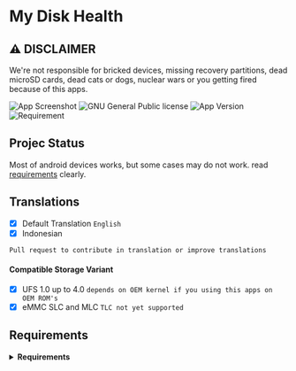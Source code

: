 # My Disk Health

## ⚠️ **DISCLAIMER**

We're not responsible for bricked devices, missing recovery partitions, dead microSD cards, dead cats or dogs, nuclear wars or you getting fired because of this apps. 

![App Screenshot](https://kuatodev.github.io/assets/images/banners/mydiskhealth.jpg)
![GNU General Public license](https://img.shields.io/badge/License-GNU%20v3.0-red)
![App Version](https://img.shields.io/badge/Version-1.2.2-brightgreen)
![Requirement](https://img.shields.io/badge/Requirement-Android%2010-orange)  

## Projec Status

Most of android devices works, but some cases may do not work. read [requirements](https://github.com/KuatoDev/My-Disk-Health#requirements) clearly.

## Translations
- [x] Default Translation ```English```
- [x] Indonesian

```Pull request to contribute in translation or improve translations```

#### Compatible Storage Variant
- [x] UFS 1.0 up to 4.0 ```depends on OEM kernel if you using this apps on OEM ROM's```
- [x] eMMC SLC and MLC ```TLC not yet supported```

## Requirements
<details> 
<summary><strong>Requirements</strong></summary>

• Android 10 and up

• Rooted Devices
